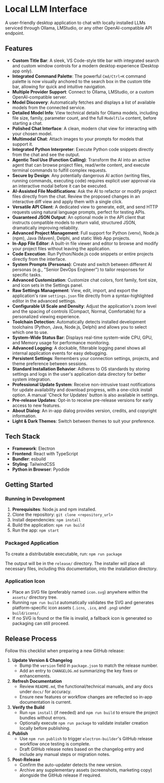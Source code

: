 # Local LLM Interface

A user-friendly desktop application to chat with locally installed LLMs serviced through Ollama, LMStudio, or any other OpenAI-compatible API endpoint.

## Features

- **Custom Title Bar**: A sleek, VS Code-style title bar with integrated search and custom window controls for a modern desktop experience (Desktop app only).
- **Integrated Command Palette**: The powerful `Cmd/Ctrl+K` command palette is now visually anchored to the search box in the custom title bar, allowing for quick and intuitive navigation.
- **Multiple Provider Support**: Connect to Ollama, LMStudio, or a custom OpenAI-compatible server.
- **Model Discovery**: Automatically fetches and displays a list of available models from the connected service.
- **Detailed Model Info**: View technical details for Ollama models, including file size, family, parameter count, and the full `Modelfile` content, before starting a chat.
- **Polished Chat Interface**: A clean, modern chat view for interacting with your chosen model.
- **Multimodal Chat**: Attach images to your prompts for models that support it.
- **Integrated Python Interpreter**: Execute Python code snippets directly from the chat and see the output.
- **Agentic Tool Use (Function Calling)**: Transform the AI into an active agent that can browse project files, read/write content, and execute terminal commands to fulfill complex requests.
- **Secure by Design**: Any potentially dangerous AI action (writing files, running commands, executing code) requires explicit user approval via an interactive modal before it can be executed.
- **AI-Assisted File Modifications**: Ask the AI to refactor or modify project files directly from the chat. Review the proposed changes in an interactive diff view and apply them with a single click.
- **Versatile API Client**: A dedicated view to generate, edit, and send HTTP requests using natural language prompts, perfect for testing APIs.
- **Guaranteed JSON Output**: An optional mode in the API client that instructs compatible models to return valid, structured JSON, dramatically improving reliability.
- **Advanced Project Management**: Full support for Python (venv), Node.js (npm), Java (Maven), Delphi, and static Web App projects.
- **In-App File Editor**: A built-in file viewer and editor to browse and modify your project files without leaving the application.
- **Code Execution**: Run Python/Node.js code snippets or entire projects directly from the interface.
- **System Prompts (Personas)**: Create and switch between different AI personas (e.g., "Senior DevOps Engineer") to tailor responses for specific tasks.
- **Advanced Customization**: Customize chat colors, font family, font size, and icon sets in the Settings panel.
- **Raw Settings Management**: View, edit, import, and export the application's raw `settings.json` file directly from a syntax-highlighted editor in the advanced settings.
- **Configurable UI Scale and Density**: Adjust the application's zoom level and the spacing of controls (Compact, Normal, Comfortable) for a personalized viewing experience.
- **Toolchain Detection**: Automatically detects installed development toolchains (Python, Java, Node.js, Delphi) and allows you to select which one to use.
- **System-Wide Status Bar**: Displays real-time system-wide CPU, GPU, and Memory usage for performance monitoring.
- **Advanced Logging**: A dockable, filterable logging panel shows all internal application events for easy debugging.
- **Persistent Settings**: Remembers your connection settings, projects, and theme preference between sessions.
- **Standard Installation Behavior**: Adheres to OS standards by storing settings and logs in the user's application data directory for better system integration.
- **Professional Update System**: Receive non-intrusive toast notifications for update availability and download progress, with a one-click install option. A manual 'Check for Updates' button is also available in settings.
- **Pre-release Updates**: Opt-in to receive pre-release versions for early access to new features.
- **About Dialog**: An in-app dialog provides version, credits, and copyright information.
- **Light & Dark Themes**: Switch between themes to suit your preference.

## Tech Stack

- **Framework**: Electron
- **Frontend**: React with TypeScript
- **Bundler**: esbuild
- **Styling**: TailwindCSS
- **Python in Browser**: Pyodide

## Getting Started

### Running in Development

1.  **Prerequisites**: Node.js and npm installed.
2.  Clone the repository: `git clone <repository_url>`
3.  Install dependencies: `npm install`
4.  Build the application: `npm run build`
5.  Run the app: `npm start`

### Packaged Application

To create a distributable executable, run:
`npm run package`

The output will be in the `release/` directory. The installer will place all necessary files, including this documentation, into the installation directory.

### Application Icon

- Place an SVG file (preferably named `icon.svg`) anywhere within the `assets/` directory tree.
- Running `npm run build` automatically validates the SVG and generates platform-specific icon assets (`.icns`, `.ico`, and `.png`) under `build/icons/`.
- If no SVG is found or the file is invalid, a fallback icon is generated so packaging can still proceed.

## Release Process

Follow this checklist when preparing a new GitHub release:

1. **Update Version & Changelog**
   - Bump the `version` field in `package.json` to match the release number.
   - Add an entry to `CHANGELOG.md` summarizing the key fixes or enhancements.
2. **Refresh Documentation**
   - Review `README.md`, the functional/technical manuals, and any docs under `docs/` for accuracy.
   - Ensure new features or workflow changes are reflected so in-app documentation is current.
3. **Verify the Build**
   - Run `npm install` (if needed) and `npm run build` to ensure the project bundles without errors.
   - Optionally execute `npm run package` to validate installer creation locally before publishing.
4. **Publish**
   - Use `npm run publish` to trigger `electron-builder`'s GitHub release workflow once testing is complete.
   - Draft GitHub release notes based on the changelog entry and include any manual steps or migration notes.
5. **Post-Release**
   - Confirm the auto-updater detects the new version.
   - Archive any supplementary assets (screenshots, marketing copy) alongside the GitHub release if required.
